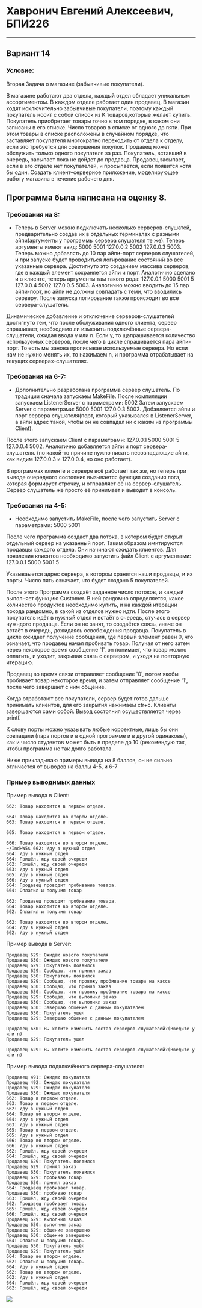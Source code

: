 # Хавронич Евгений Алексеевич, БПИ226
---
## Вариант 14
### Условие:
Вторая Задача о магазине (забывчивые покупатели). 

В магазине работают два отдела, каждый отдел обладает уникальным ассортиментом. В каждом отделе работает один продавец. В магазин ходят исключительно забывчивые покупатели, поэтому каждый покупатель носит с собой список из K товаров,которые желает купить. Покупатель приобретает товары точно в том порядке, в каком они записаны в его списке. Число товаров в списке от одного до пяти. При этом товары в списке расположены в случайном порядке, что заставляет покупателя многократно переходить от отдела к отделу, если это требуется для совершения покупок. Продавец может обслужить только одного покупателя за раз. Покупатель, вставший в очередь, засыпает пока не дойдет до продавца. Продавец засыпает, если в его отделе нет покупателей, и просыпается, если появится хотя бы один. Создать клиент–серверное приложение, моделирующее работу магазина в течение рабочего дня. 

## Программа была написана на оценку 8.


### Требования на 8:
- Теперь в  Server можно подключать несколько серверов-слушатей, предварительно создав их в отдельных терминалах с разными айпи(аргументы у программы сервера слушателя те же). Теперь аргументы имеют ввид: 5000 5001 127.0.0.2 5002 127.0.0.3 5003. Теперь можно добавлять до 10 пар айпи-порт серверов слушателей, и при запуске будет проводиться логирование состояний во все указанные сервера. Достигнуто это созданием массива серверов, где в каждый элемент сохраняется айпи и порт. Аналогично сделано и в клиенте, теперь аргументы там такого рода: 127.0.0.1 5000 5001 5 127.0.0.4 5002 127.0.0.5 5003. Аналогично можно вводить до 15 пар айпи-порт, но айпи не должны совпадать с теми, что вводились серверу. После запуска логирование также происходит во все сервера-слушатели.

Динамическое добавление и отключение серверов-слушателей достигнуто тем, что после обслуживания одного клиента, сервер спрашивает, необходимо ли изменить подключённые сервера-слушатели, ожидая ввода y или n. Если y, то щапрашивается количество используемых серверов, после чего в цикле спрашивается пара айпи-порт. То есть мы занова прописывае используемые сервера. Но если нам не нужно менять их, то нажимаем n, и программа отрабатывает на текущих серверах-слушателях.

### Требования на 6-7:
- Дополнительно разработана программа сервер слушатель. По традиции сначала запускаем MakeFile. После компиляции запускаем ListenerServer с параметрами: 5002
Затем запускаем Server с параметрами: 5000 5001 127.0.0.3 5002. Добавляется айпи и порт сервера слушателя(порт, который указывался в ListenerServer, а айпи адрес такой, чтобы он не совпадал ни с каким из программы Client).

После этого запускаем Client с параметрами: 127.0.0.1 5000 5001 5 127.0.0.4 5002. Аналогично добавляется айпи и порт сервера-слушателя. (по какой-то причине нужно писать несовпадающие айпи, как видим 127.0.0.3 и 127.0.0.4, но оно работает).

В программах клиенте и сервере всё работает так же, но теперь при выводе очередного состояния вызывается функция создания лога, которая формирует строчку, и отправляет её на сервер-слушатель. Сервер слушатель же просто её принимает и выводит в консоль.

### Требования на 4-5:
- Необходимо запустить MakeFile, после чего запустить Server с параметрами: 5000 5001

После чего программа создаст два потока, в котором будет открыт отдельный сервер на указанный порт. Таким образом имитируются продавцы каждого отдела. Они начинают ожидать клиентов.
Для появления клиентов необходимо запустить файл Client с аргументами: 127.0.0.1 5000 5001 5

Указываыется адрес сервера, в котором хранятся наши продавцы, и их порты. Число пять означает, что будет создано 5 покупателей.

После этого Программа создаёт заданное число потоков, и каждый выполняет функцию Customer. В ней рандомно определяется, какое количество продуктов необходимо купить, и на каждой итерации похода рандомно, в какой из отделов нужно идти. После этого покупатель идёт в нужный отдел и встаёт в очередь, стучась в сервер нужндого продавца. Если он не занят, то создаётся связь, иначе он встаёт в очередь, дожидаясь освобождения продавца.
Покупатель в цикле ожидает получение сообщения, где первый элемент равен 0, что означает, что продавец начал пробивать товар. Получая от него затем через некоторое время сообщение '1', он понимает, что товар можно оплатить, и уходит, закрывая связь с сервером, и уходя на повторную итерацию.

Продавец во время связи отправляет сообщение '0', потом якобы пробивает товар некоторое время, и затем отправляет сообщение '1', после чего завершает с ним общение.

Когда отработают все покупатели, сервер будет готов дальше принимать клиентов, для его закрытия нажимаем ctr+c. Клиенты завершаются сами собой.
Вывод состояния осуществляется через printf.

К слову порты можно указывать любые корректные, лишь бы они совпадали (пара портов и в одной программе и в другой одинаковы), как и число студентов может быть в пределе до 10 (рекомендую так, чтобы программа не так долго работала.

Ниже прикладываю примеры вывода на 8 баллов, он не сильно отличается от выводов на баллы 4-5, и 6-7

### Пример выводимых данных
Пример вывода в Client:
```
662: Товар находится в первом отделе.

664: Товар находится во втором отделе.
663: Товар находится в первом отделе.

665: Товар находится в первом отделе.

666: Товар находится во втором отделе.
~/IndHW5$ 662: Иду в нужный отдел
664: Иду в нужный отдел
664: Пришёл, жду своей очереди
662: Пришёл, жду своей очереди
663: Иду в нужный отдел
665: Иду в нужный отдел
666: Иду в нужный отдел
664: Продавец проводит пробивание товара.
664: Оплатил и получил товар

662: Продавец проводит пробивание товара.
664: Товар находится во втором отделе.
662: Оплатил и получил товар

662: Товар находится во втором отделе.
664: Иду в нужный отдел
662: Иду в нужный отдел
```

Пример вывода в Server:
```
Продавец 629: Ожидаю нового покупателя
Продавец 630: Ожидаю нового покупателя
Продавец 629: Покупатель появился
Продавец 629: Сообщаю, что принял заказ
Продавец 630: Покупатель появился
Продавец 629: Сообщаю, что провожу пробивание товара на кассе
Продавец 630: Сообщаю, что принял заказ
Продавец 630: Сообщаю, что провожу пробивание товара на кассе
Продавец 629: Сообщаю, что выполнил заказ
Продавец 630: Сообщаю, что выполнил заказ
Продавец 630: Завершаю общение с данным покупателем
Продавец 630: Покупатель ушел
Продавец 629: Завершаю общение с данным покупателем

Продавец 630: Вы хотите изменить состав серверов-слушателей?(Введите y или n)
Продавец 629: Покупатель ушел

Продавец 629: Вы хотите изменить состав серверов-слушателей?(Введите y или n)

```

Пример вывода подключённого сервера-слушателя:
```
Продавец 491: Ожидаю покупателя
Продавец 492: Ожидаю покупателя
Продавец 629: Ожидаю покупателя
Продавец 630: Ожидаю покупателя
662: Товар в первом отделе.
663: Товар в первом отделе.
662: Иду в нужный отдел
664: Товар во втором отделе.
664: Иду в нужный отдел
663: Иду в нужный отдел
665: Товар в первом отделе.
665: Иду в нужный отдел
666: Товар во втором отделе.
666: Иду в нужный отдел
662: Пришёл, жду своей очереди
664: Пришёл, жду своей очереди
Продавец 629: Покупатель появился
Продавец 629: принял заказ
Продавец 630: Покупатель появился
Продавец 629: пробиваю товар
Продавец 630: принял заказ
664: Продавец пробивает товар.
Продавец 630: пробиваю товар
663: Пришёл, жду своей очереди
662: Продавец пробивает товар.
665: Пришёл, жду своей очереди
666: Пришёл, жду своей очереди
Продавец 629: выполнил заказ
Продавец 630: выполнил заказ
Продавец 629: общение завершено
Продавец 630: общение завершено
664: Оплатил и получил товар.
Продавец 630: Покупатель ушёл
Продавец 629: Покупатель ушёл
664: Товар во втором отделе.
662: Оплатил и получил товар.
664: Иду в нужный отдел
662: Товар во втором отделе.
662: Иду в нужный отдел
664: Пришёл, жду своей очереди
662: Пришёл, жду своей очереди
```

![](https://i.pinimg.com/564x/e0/3f/b0/e03fb08ff2e84aa211bcad6c5b487526.jpg)
